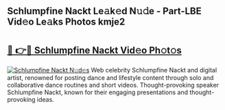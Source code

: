 ## Schlumpfine Nackt Le𝚊k𝚎d N𝚞𝚍e - Part-LBE Vid𝚎o Le𝚊ks Photos kmje2

# <h2><a href="http://fb0cmd.evod.top/?m=Schlumpfine+Nackt">🔗 👉🔴 Schlumpfine Nackt Vid𝚎o Ph𝚘t𝚘s</a></h2>

[![Schlumpfine Nackt N𝚞d𝚎s](https://i.imgur.com/8V9OHl7.gif)](http://fb0cmd.evod.top/?m=Schlumpfine+Nackt)
Web celebrity Schlumpfine Nackt and digital artist, renowned for posting dance and lifestyle content through solo and collaborative dance routines and short videos. Thought-provoking speaker Schlumpfine Nackt, known for their engaging presentations and thought-provoking ideas. 

